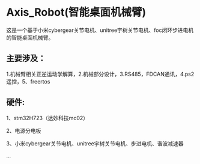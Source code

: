 # Axis_Robot(智能桌面机械臂)

这是一个基于小米cybergear关节电机、unitree宇树关节电机、foc闭环步进电机的智能桌面机械臂。

## 主要涉及：
1.机械臂相关正逆运动学解算，2.机械部分设计，3.RS485，FDCAN通讯，4.ps2遥控，5、freertos

## 硬件:

1、stm32H723（达妙科技mc02）

2、电源分电板

3、小米cybergear关节电机、unitree宇树关节电机、步进电机、谐波减速器

...

